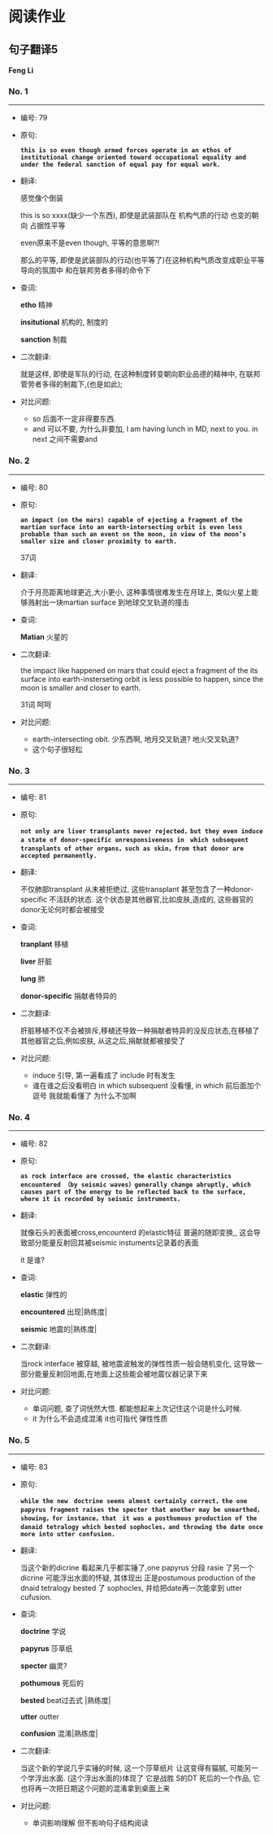 # 阅读作业

## 句子翻译5

#### Feng Li

### No. 1

----



* 编号: 79

* 原句: 

  **`this is so even though armed forces operate in an ethos of institutional change oriented toward occupational equality and under the federal sanction of equal pay for equal work.`**

* 翻译:

  感觉像个倒装

  this is so xxxx(缺少一个东西), 即使是武装部队在 机构气质的行动 也变的朝向 占据性平等

  even原来不是even though, 平等的意思啊?!

  那么的平等, 即使是武装部队的行动(也平等了)在这种机构气质改变成职业平等导向的氛围中 和在联邦劳者多得的命令下

  

* 查词:

  __etho__ 精神

  __insitutional__ 机构的, 制度的

  __sanction__ 制裁

* 二次翻译:

  就是这样, 即使是军队的行动, 在这种制度转变朝向职业品德的精神中, 在联邦管劳者多得的制裁下,(也是如此);

* 对比问题:
  * so 后面不一定非得要东西. 
  * and 可以不要, 为什么非要加, I am having lunch in MD, next to you. in next 之间不需要and

### No. 2

----



* 编号: 80

* 原句: 

  **`an impact (on the mars) capable of ejecting a fragment of the martian surface into an earth-intersecting orbit is even less probable than such an event on the moon, in view of the moon’s smaller size and closer proximity to earth.`**

  37词

* 翻译:

  介于月亮距离地球更近,大小更小, 这种事情很难发生在月球上, 类似火星上能够溅射出一块martian surface 到地球交叉轨道的撞击

* 查词:

  __Matian__ 火星的

* 二次翻译:

  the impact like happened on mars that could eject a fragment of the its surface into earth-insterseting orbit is less possible to happen, since the moon is smaller and closer to earth. 
  
  31词 呵呵

* 对比问题:
  * earth-intersecting obit. 少东西啊, 地月交叉轨道? 地火交叉轨道?
  * 这个句子很轻松

### No. 3

----



* 编号: 81

* 原句: 

  **`not only are liver transplants never rejected，but they even induce a state of donor-specific unresponsiveness in　which subsequent transplants of other organs，such as skin，from that donor are accepted permanently.`**

* 翻译:

  不仅肺部transplant 从未被拒绝过, 这些transplant 甚至包含了一种donor-specific 不活跃的状态. 这个状态是其他器官,比如皮肤,造成的, 这些器官的donor无论何时都会被接受

* 查词:

  __tranplant__ 移植

  __liver__ 肝脏

  __lung__ 肺

  __donor-specific__ 捐献者特异的

* 二次翻译:

  肝脏移植不仅不会被排斥,移植还导致一种捐献者特异的没反应状态,在移植了其他器官之后,例如皮肤, 从这之后,捐献就都被接受了

* 对比问题:
  * induce 引导, 第一遍看成了 include 时有发生
  * 谁在谁之后没看明白 in which subsequent 没看懂, in which 前后面加个逗号 我就能看懂了 为什么不加啊

### No. 4

----



* 编号: 82

* 原句: 

  **`as rock interface are crossed, the elastic characteristics encountered （by seismic waves）generally change abruptly, which causes part of the energy to be reflected back to the surface, where it is recorded by seismic instruments.`**

* 翻译:

  就像石头的表面被cross,encounterd 的elastic特征 普遍的随即变换,, 这会导致部分能量反射回其被seismic instuments记录着的表面

  it 是谁?

* 查词:

  __elastic__ 弹性的

  __encountered__ 出现|熟练度|

  __seismic__ 地震的|熟练度|

* 二次翻译:

  当rock interface 被穿越, 被地震波触发的弹性性质一般会随机变化, 这导致一部分能量反射回地面,在地面上这些能会被地震仪器记录下来

* 对比问题:
  * 单词问题, 查了词恍然大悟. 都能想起来上次记住这个词是什么时候. 
  * it 为什么不会造成混淆 it也可指代 弹性性质

### No. 5

----



* 编号: 83

* 原句: 

  **`while the new　doctrine seems almost certainly correct，the one papyrus fragment raises the specter that another may be unearthed，showing，for instance，that　it was a posthumous production of the　danaid tetralogy which bested sophocles，and throwing the date once more into utter confusion. `**

* 翻译:

  当这个新的dicrine 看起来几乎都实锤了,one papyrus 分段 rasie 了另一个dicrine 可能浮出水面的怀疑, 其体现出 正是postumous production of the dnaid tetralogy bested 了 sophocles, 并给把date再一次能拿到 utter cufusion.

* 查词:

  __doctrine__ 学说

  __papyrus__ 莎草纸

  __specter__ 幽灵?

  __pothumous__ 死后的

  __bested__ beat过去式 |熟练度| 

  __utter__  outter

  __confusion__ 混淆|熟练度|

* 二次翻译:

  当这个新的学说几乎实锤的时候, 这一个莎草纸片 让这变得有猫腻, 可能另一个学浮出水面. (这个浮出水面的)体现了 它是战胜 S的DT 死后的一个作品, 它也将再一次把日期这个问题的混淆拿到桌面上来
  
* 对比问题:

  * 单词影响理解 但不影响句子结构阅读





